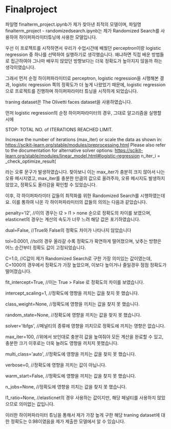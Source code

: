 # Finalproject

파일명 finalterm_project.ipynb가 제가 찾아낸 최적의 모델이며,
파일명 finalterm_project - randomizedsearch.ipynb는 제가 Randomized Search를 사용하여 하이퍼파라미터튜닝에 사용한 모델입니다.

우선 이 프로젝트를 시작하면서 우리가 수업시간에 배웠던 perceptron이랑 logistic regression 중 하나를 선택하여 실행하기로 생각했습니다.
왜냐하면 직접 배운 방법들로 접근하여야 그나마 배우지 않았던 방향보다는 더욱 정확도가 높아지지 않을까 하는 생각이였습니다.

그래서 먼저 순정 하이퍼파라미터로 perceptron, logistic regression을 시행해본 결과, logistic regression 쪽의 정확도가 더 높게 나왔었기 때문에,
logistic regression으로 프로젝트를 진행하며 하이퍼파라미터 튜닝을 시작하게 되었습니다.

traning dataset은 The Olivetti faces dataset을 사용하였습니다.

먼저 logistic regression의 순정 하이퍼파라미터의 경우, 그대로 알고리즘을 실행할 시에

STOP: TOTAL NO. of ITERATIONS REACHED LIMIT.

Increase the number of iterations (max_iter) or scale the data as shown in:
    https://scikit-learn.org/stable/modules/preprocessing.html
Please also refer to the documentation for alternative solver options:
    https://scikit-learn.org/stable/modules/linear_model.html#logistic-regression
  n_iter_i = _check_optimize_result(
  
라는 오류 문구가 발생하였습니다. 찾아보니 이는 max_iter가 충분히 크지 않아서 나는 오류 메시지였고,
max_iter를 충분한 만큼의 값으로 올려주자, 오류 메시지도 발생하지 않았고, 정확도도 올라감을 확인할 수 있었습니다.

이후, 각 하이퍼파라미터 값들의 최적화를 위한 Randomized Search를 시행하였는데요.
이를 통하여 나온 각 하이퍼파라미터의 값들의 의의는 다음과 같았습니다.

penalty='l2', //이의 경우는 l2 > l1 > none 순으로 정확도의 차이를 보였으며, elasticnet의 경우는 계산의 속도가 너무 느려 해당 값은 포기하였습니다.

dual=False, //True와 False의 정확도 차이가 나타나지 않았습니다
    
tol=0.0001, //tol의 경우 올라갈 수록 정확도가 확연하게 떨어졌으며, 낮추는 방향은 어느 순간부터 정확도 값이 고정되었습니다.
    
C=1.0, //C값이 제가 Randomized Search로 구한 가장 의미있는 값이였는데, C=1000의 경우에서 정확도가 가장 높았으며, 이보다 높이거나 줄일경우 점점 정확도가 떨어졌습니다.
    
fit_intercept=True, //이는 True > False 로 정확도의 차이를 보였습니다.

intercept_scaling=1, //정확도에 영향을 끼치는 값을 찾지 못 했습니다.

class_weight=None, //정확도에 영향을 끼치는 값을 찾지 못 했습니다.

random_state=None, //정확도에 영향을 끼치는 값을 찾지 못 했습니다.

solver='lbfgs', //페널티의 종류에 영향을 끼치므로 정확도에 끼치는 영향은 없습니다.

max_iter=100, //위에서 보인대로 충분히 값을 높여줘야 모든 계산을 완료할 수 있고, 충분한 크기 이후로는 더욱 늘려도 영향을 끼치지 못했습니다.

multi_class='auto', //정확도에 영향을 끼치는 값을 찾지 못 했습니다.

verbose=0, //정확도에 영향을 끼치는 값이 아닙니다.

warm_start=False, //정확도에 영향을 끼치는 값을 찾지 못 했습니다.

n_jobs=None, //정확도에 영향을 끼치는 값을 찾지 못 했습니다.

l1_ratio=None, //elasticnet의 경우 사용하는 값이지만, 해당 페널티를 사용하지 않았으므로 의미없는 값입니다.

이러한 하이퍼파라미터 튜닝을 통해서 제가 가장 높게 구한 해당 traning dataset에 대한 정확도는 0.98이였음을 제가 제출한 모델에서 알 수 있습니다.
